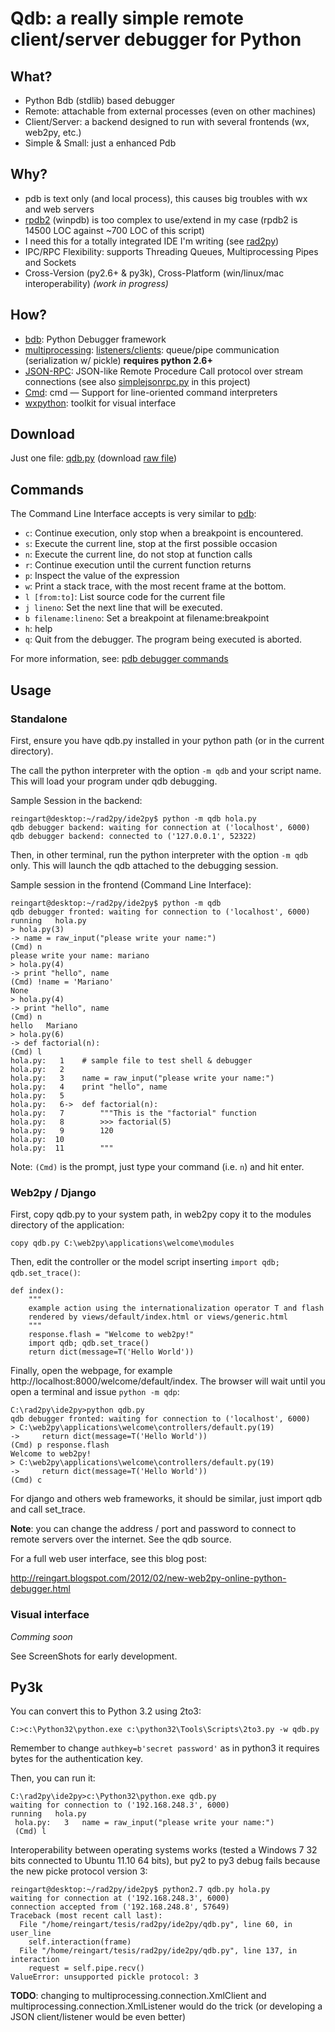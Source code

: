 # Qdb: a really simple remote client/server debugger for Python #

## What? ##

  * Python Bdb (stdlib) based debugger
  * Remote: attachable from external processes (even on other machines)
  * Client/Server: a backend designed to run with several frontends (wx,  web2py, etc.)
  * Simple & Small: just a enhanced Pdb

## Why? ##

  * pdb is text only (and local process), this causes big troubles with wx and web servers
  * [rpdb2](http://code.google.com/p/winpdb/source/browse/rpdb2.py) (winpdb) is too complex to use/extend in my case (rpdb2 is 14500 LOC against ~700 LOC of this script)
  * I need this for a totally integrated IDE I'm writing (see [rad2py](http://code.google.com/p/rad2py/))
  * IPC/RPC Flexibility: supports Threading Queues, Multiprocessing Pipes and Sockets
  * Cross-Version (py2.6+ & py3k), Cross-Platform (win/linux/mac interoperability)  _(work in progress)_

## How? ##

  * [bdb](http://docs.python.org/library/bdb.html):  Python Debugger framework
  * [multiprocessing](http://docs.python.org/library/multiprocessing.html): [listeners/clients](http://docs.python.org/library/multiprocessing.html#multiprocessing-listeners-clients): queue/pipe communication (serialization w/ pickle) **requires python 2.6+**
  * [JSON-RPC](http://json-rpc.org/wiki/specification): JSON-like Remote Procedure Call protocol over stream connections (see also [simplejsonrpc.py](http://code.google.com/p/rad2py/source/browse/ide2py/simplejsonrpc.py) in this project)
  * [Cmd](http://docs.python.org/library/cmd.html): cmd — Support for line-oriented command interpreters
  * [wxpython](http://www.wxpython.org): toolkit for visual interface

## Download ##

Just one file: [qdb.py](http://code.google.com/p/rad2py/source/browse/ide2py/qdb.py) (download [raw file](http://rad2py.googlecode.com/hg/ide2py/qdb.py))


## Commands ##

The Command Line Interface accepts is very similar to [pdb](http://docs.python.org/library/pdb.html):

  * `c`: Continue execution, only stop when a breakpoint is encountered.
  * `s`: Execute the current line, stop at the first possible occasion
  * `n`: Execute the current line, do not stop at function calls
  * `r`: Continue execution until the current function returns
  * `p`: Inspect the value of the expression
  * `w`: Print a stack trace, with the most recent frame at the bottom.
  * `l [from:to]`: List source code for the current file
  * `j lineno`: Set the next line that will be executed.
  * `b filename:lineno`: Set a breakpoint at filename:breakpoint
  * `h`: help
  * `q`: Quit from the debugger. The program being executed is aborted.

For more information, see: [pdb debugger commands](http://docs.python.org/library/pdb.html#debugger-commands)

## Usage ##

### Standalone ###

First, ensure you have qdb.py installed in your python path (or in the current directory).

The call the python interpreter with the option `-m qdb` and your script name. This will load your program under qdb debugging.

Sample Session in the backend:

```
reingart@desktop:~/rad2py/ide2py$ python -m qdb hola.py
qdb debugger backend: waiting for connection at ('localhost', 6000)
qdb debugger backend: connected to ('127.0.0.1', 52322)
```

Then, in other terminal, run the python interpreter with the option `-m qdb` only. This will launch the qdb attached to the debugging session.

Sample session in the frontend (Command Line Interface):
```
reingart@desktop:~/rad2py/ide2py$ python -m qdb
qdb debugger fronted: waiting for connection to ('localhost', 6000)
running   hola.py
> hola.py(3)
-> name = raw_input("please write your name:")
(Cmd) n
please write your name: mariano
> hola.py(4)
-> print "hello", name
(Cmd) !name = 'Mariano'
None
> hola.py(4)
-> print "hello", name
(Cmd) n
hello   Mariano
> hola.py(6)
-> def factorial(n):
(Cmd) l
hola.py:   1    # sample file to test shell & debugger
hola.py:   2
hola.py:   3    name = raw_input("please write your name:")
hola.py:   4    print "hello", name
hola.py:   5
hola.py:   6->  def factorial(n):
hola.py:   7        """This is the "factorial" function
hola.py:   8        >>> factorial(5)
hola.py:   9        120
hola.py:  10
hola.py:  11        """
```

Note: `(Cmd)` is the prompt, just type your command (i.e. `n`) and hit enter.

### Web2py / Django ###

First, copy qdb.py to your system path, in web2py copy it to the modules directory of the application:
```
copy qdb.py C:\web2py\applications\welcome\modules
```

Then, edit the controller or the model script inserting `import qdb; qdb.set_trace()`:
```
def index():
    """
    example action using the internationalization operator T and flash
    rendered by views/default/index.html or views/generic.html
    """
    response.flash = "Welcome to web2py!"
    import qdb; qdb.set_trace()
    return dict(message=T('Hello World'))
```

Finally, open the webpage, for example http://localhost:8000/welcome/default/index. The browser will wait until you open a terminal and issue `python -m qdp`:
```
C:\rad2py\ide2py>python qdb.py
qdb debugger fronted: waiting for connection to ('localhost', 6000)
> C:\web2py\applications\welcome\controllers/default.py(19)
->     return dict(message=T('Hello World'))
(Cmd) p response.flash
Welcome to web2py!
> C:\web2py\applications\welcome\controllers/default.py(19)
->     return dict(message=T('Hello World'))
(Cmd) c
```

For django and others web frameworks, it should be similar, just import qdb and call set\_trace.

**Note**: you can change the address / port and password to connect to remote servers over the internet. See the qdb source.

For a full web user interface, see this blog post:

http://reingart.blogspot.com/2012/02/new-web2py-online-python-debugger.html

### Visual interface ###

_Comming soon_

See ScreenShots for early development.

## Py3k ##

You can convert this to Python 3.2 using 2to3:
```
C:>c:\Python32\python.exe c:\python32\Tools\Scripts\2to3.py -w qdb.py
```

Remember to change `authkey=b'secret password'` as in python3 it requires bytes for the authentication key.

Then, you can run it:
```
C:\rad2py\ide2py>c:\Python32\python.exe qdb.py
waiting for connection to ('192.168.248.3', 6000)
running   hola.py
 hola.py:   3   name = raw_input("please write your name:")
 (Cmd) l
```

Interoperability between operating systems works (tested a Windows 7 32 bits connected to Ubuntu 11.10 64 bits), but py2 to py3 debug fails because the new picke protocol version 3:
```
reingart@desktop:~/rad2py/ide2py$ python2.7 qdb.py hola.py
waiting for connection at ('192.168.248.3', 6000)
connection accepted from ('192.168.248.8', 57649)
Traceback (most recent call last):
  File "/home/reingart/tesis/rad2py/ide2py/qdb.py", line 60, in user_line
    self.interaction(frame)
  File "/home/reingart/tesis/rad2py/ide2py/qdb.py", line 137, in interaction
    request = self.pipe.recv()
ValueError: unsupported pickle protocol: 3
```


**TODO**: changing to multiprocessing.connection.XmlClient and multiprocessing.connection.XmlListener would do the trick (or developing a JSON client/listener would be even better)